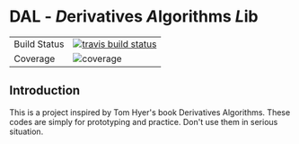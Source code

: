 # DAL - *D*erivatives *A*lgorithms *L*ib

<table>
<tr>
  <td>Build Status</td>
  <td>
    <a href="https://travis-ci.org/alpha-miner/Finance-Python">
    <img src="https://travis-ci.org/wegamekinglc/dal.svg?branch=master" alt="travis build status" />
    </a>
  </td>
</tr>
<tr>
  <td>Coverage</td>
  <td><img src="https://coveralls.io/repos/wegamekinglc/dal/badge.svg?branch=master" alt="coverage" /></td>
</tr>
</table>


## Introduction

This is a project inspired by Tom Hyer's book Derivatives Algorithms. These codes are simply for prototyping and practice. Don't use them in serious situation.

